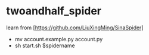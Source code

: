 # twoandhalf_spider

learn from [https://github.com/LiuXingMing/SinaSpider]

+ mv account.example.py account.py
+ sh start.sh $spidername
